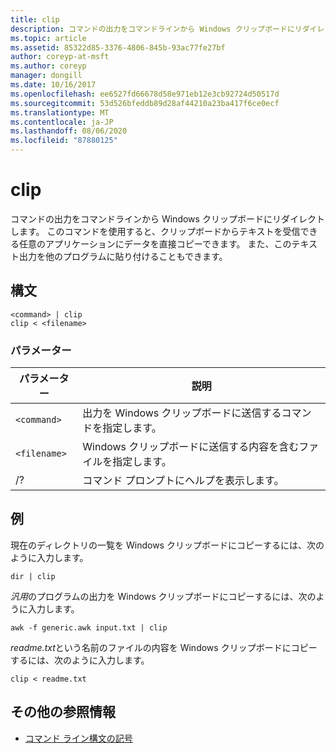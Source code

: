 ```yaml
---
title: clip
description: コマンドの出力をコマンドラインから Windows クリップボードにリダイレクトする、clip コマンドの参照記事。
ms.topic: article
ms.assetid: 85322d85-3376-4806-845b-93ac77fe27bf
author: coreyp-at-msft
ms.author: coreyp
manager: dongill
ms.date: 10/16/2017
ms.openlocfilehash: ee6527fd66678d58e971eb12e3cb92724d50517d
ms.sourcegitcommit: 53d526bfeddb89d28af44210a23ba417f6ce0ecf
ms.translationtype: MT
ms.contentlocale: ja-JP
ms.lasthandoff: 08/06/2020
ms.locfileid: "87880125"
---
```

# <a name="clip"></a>clip

コマンドの出力をコマンドラインから Windows クリップボードにリダイレクトします。 このコマンドを使用すると、クリップボードからテキストを受信できる任意のアプリケーションにデータを直接コピーできます。 また、このテキスト出力を他のプログラムに貼り付けることもできます。

## <a name="syntax"></a>構文

```
<command> | clip
clip < <filename>
```

### <a name="parameters"></a>パラメーター

| パラメーター | 説明 |
| --------- | ----------- |
| `<command>` | 出力を Windows クリップボードに送信するコマンドを指定します。 |
| `<filename>` | Windows クリップボードに送信する内容を含むファイルを指定します。 |
| /? | コマンド プロンプトにヘルプを表示します。 |

## <a name="examples"></a>例

現在のディレクトリの一覧を Windows クリップボードにコピーするには、次のように入力します。

```
dir | clip
```

*汎用*のプログラムの出力を Windows クリップボードにコピーするには、次のように入力します。

```
awk -f generic.awk input.txt | clip
```

*readme.txt*という名前のファイルの内容を Windows クリップボードにコピーするには、次のように入力します。

```
clip < readme.txt
```

## <a name="additional-references"></a>その他の参照情報

- [コマンド ライン構文の記号](command-line-syntax-key.md)